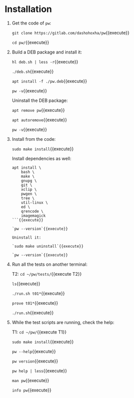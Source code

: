 # Installation

1. Get the code of `pw`:

   `git clone https://gitlab.com/dashohoxha/pw`{{execute}}
   
   `cd pw/`{{execute}}

2. Build a DEB package and install it:

   `hl deb.sh | less -r`{{execute}}

   `./deb.sh`{{execute}}
   
   `apt install -f ./pw.deb`{{execute}}
   
   `pw -v`{{execute}}
   
   Uninstall the DEB package:
   
   `apt remove pw`{{execute}}
   
   `apt autoremove`{{execute}}
    
   `pw -v`{{execute}}

3. Install from the code:

   `sudo make install`{{execute}}

   Install dependencies as well:
   
   ```
   apt install \
       bash \
       make \
       gnupg \
       git \
       xclip \
       pwgen \
       tree \
       util-linux \
       ed \
       qrencode \
       imagemagick
   ```{{execute}}
   
   `pw --version`{{execute}}
   
   Uninstall it:
   
   `sudo make uninstall`{{execute}}

   `pw --version`{{execute}}
   
4. Run all the tests on another terminal:

   T2: `cd ~/pw/tests/`{{execute T2}}
   
   `ls`{{execute}}
   
   `./run.sh t01*`{{execute}}
   
   `prove t01*`{{execute}}

   `./run.sh`{{execute}}
   
5. While the test scripts are running, check the help:

   T1: `cd ~/pw/`{{execute T1}}
   
   `sudo make install`{{execute}}

   `pw --help`{{execute}}
   
   `pw version`{{execute}}
   
   `pw help | less`{{execute}}
   
   `man pw`{{execute}}
   
   `info pw`{{execute}}
   
   

